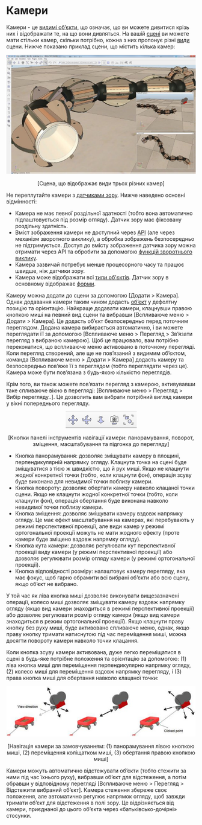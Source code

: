 # Камери

Камери - це [видимі об’єкти](https://www.coppeliarobotics.com/helpFiles/en/viewableObjects.htm), що означає, що ви можете дивитися крізь них і відображати те, на що вони дивляться. На вашій [сцені](https://www.coppeliarobotics.com/helpFiles/en/viewableObjects.htm) ви можете мати стільки камер, скільки потрібно, кожна з них пропонує різні [види](https://www.coppeliarobotics.com/helpFiles/en/viewableObjects.htm) сцени. Нижче показано приклад сцени, що містить кілька камер:

<p align="center">
<img src="cameras2.jpg" />
</p>
<p align="center">[Сцена, що відображає види трьох різних камер]</p>

Не переплутайте камери з [датчиками зору](https://www.coppeliarobotics.com/helpFiles/en/visionSensors.htm). Нижче наведено основні відмінності:
- Камера не має певної роздільної здатності (тобто вона автоматично підлаштовується під розмір огляду). Датчик зору має фіксовану роздільну здатність.
- Вміст зображення камери не доступний через [API](https://www.coppeliarobotics.com/helpFiles/en/apisOverview.htm) (але через механізм зворотного виклику), а обробка зображень безпосередньо не підтримується. Доступ до вмісту зображення датчика зору можна отримати через API та обробити за допомогою [функцій зворотнього виклику](https://www.coppeliarobotics.com/helpFiles/en/apisOverview.htm).
- Камера зазвичай потребує менше процесорного часу та працює швидше, ніж датчики зору.
- Камера може відображати всі [типи об'єктів](https://www.coppeliarobotics.com/helpFiles/en/objects.htm). Датчик зору в основному відображає [форми](https://www.coppeliarobotics.com/helpFiles/en/shapes.htm).

Камеру можна додати до сцени за допомогою [Додати > Камера]. Однак додавання камери таким чином додасть [об’єкт](https://www.coppeliarobotics.com/helpFiles/en/objects.htm) у дефолтну позицію та орієнтацію. Найкраще додавати камери, клацнувши правою кнопкою миші на певний вид сцени та вибравши [Вспливаюче меню > Додати > Камера]. Це додасть об’єкт безпосередньо перед поточним переглядом. Додана камера вибирається автоматично, і ви можете переглядати її за допомогою [Вспливаюче меню > Перегляд > Зв’язати перегляд з вибраною камерою]. Щоб це працювало, вам потрібно переконатися, що вспливаюче меню активовано в поточному перегляді. Коли перегляд створений, але ще не пов’язаний з видимим об’єктом, команда [Вспливаюче меню > Додати > Камера] додасть камеру та безпосередньо пов’яже її з переглядом (тобто переглядати через це). Камера може бути пов’язана з будь-якою кількістю переглядів.

Крім того, ви також можете пов’язати перегляд з камерою, активувавши таке спливаюче вікно в перегляді: [Вспливаюче меню > Перегляд > Вибір перегляду..]. Це дозволить вам вибрати потрібний вигляд камери у вікні попереднього перегляду.

<p align="center">
<img src="cameras4.jpg" />
</p>
<p align="center">[Кнопки панелі інструментів навігації камери: панорамування, поворот, зміщення, масштабування та підгонка до перегляду]</p>

- Кнопка панорамування: дозволяє зміщувати камеру в площині, перпендикулярній напрямку огляду. Клацнута точка на сцені буде зміщуватися з тією ж швидкістю, що й рух миші. Якщо не клацнути жодної конкретної точки (тобто, коли клацнути фон), операція зсуву буде виконана для невидимої точки поблизу камери.
- Кнопка повороту: дозволяє обертати камеру навколо клацаної точки сцени. Якщо не клацнути жодної конкретної точки (тобто, коли клацнути фон), операція обертання буде виконана навколо невидимої точки поблизу камери.
- Кнопка зміщення: дозволяє зміщувати камеру вздовж напрямку огляду. Це має ефект масштабування на камерах, які перебувають у режимі перспективної проекції, але види камер у режимі ортогональної проекції можуть не мати жодного ефекту (проте камери буде зміщено вздовж напрямку огляду).
- Кнопка кута камери: дозволяє регулювати кут перспективної проекції виду камери (у режимі перспективної проекції) або дозволяє регулювати розмір огляду камери (у режимі ортогональної проекції).
- Кнопка відповідності розміру: налаштовує камеру перегляду, яка має фокус, щоб гарно обрамити всі вибрані об’єкти або всю сцену, якщо об’єкт не вибрано.

У той час як ліва кнопка миші дозволяє виконувати вищезазначені операції, колесо миші дозволяє зміщувати камеру вздовж напрямку огляду (якщо вид камери знаходиться в режимі перспективної проекції) або дозволяє регулювати розмір огляду камери (якщо вид камери знаходиться в режим ортогональної проекції). Якщо клацнути праву кнопку без руху миші, буде активовано спливаюче меню, однак, якщо праву кнопку тримати натиснутою під час переміщення миші, можна досягти повороту камери навколо точки клацання.

Коли кнопка зсуву камери активована, дуже легко переміщатися в сцені в будь-яке потрібне положення та орієнтацію за допомогою: (1) ліва кнопка миші для переміщення перпендикулярно напрямку огляду, (2) колесо миші для переміщення вздовж напрямку перегляду, і (3) права кнопка миші для обертання навколо клацаної точки:

<p align="center">
<img src="cameras5.jpg" />
</p>
<p align="center">[Навігація камери за замовчуванням: (1) панорамування лівою кнопкою миші, (2) переміщення коліщатком миші, (3) обертання правою кнопкою миші]</p>

Камери можуть автоматично відстежувати об’єкти (тобто стежити за ними під час їхнього руху), вибравши об’єкт для відстеження, а потім обравши у відповідному перегляді [Вспливаюче меню > Перегляд > Відстежити вибраний об’єкт]. Камера стеження збереже своє положення, але автоматично регулює напрямок огляду, щоб завжди тримати об’єкт для відстеження в полі зору. Це відрізняється від камери, приєднаної до цього об’єкта через «батьківсько-дочірні» стосунки.
